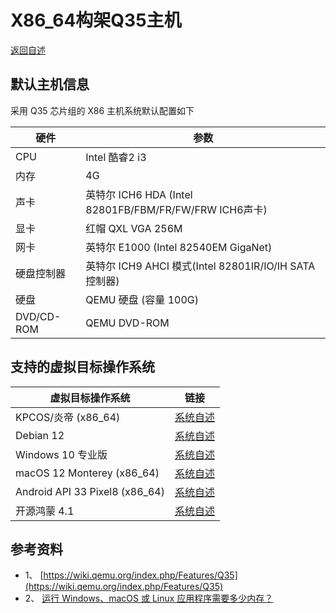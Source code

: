 # X86_64构架Q35主机

  [返回自述](https://github.com/david921518/qkd-app/blob/master/README.md)
  
## 默认主机信息

  采用 Q35 芯片组的 X86 主机系统默认配置如下

| 硬件 | 参数 |
|------|-----|
| CPU | Intel 酷睿2 i3 |
| 内存 | 4G |
| 声卡 | 英特尔 ICH6 HDA (Intel 82801FB/FBM/FR/FW/FRW ICH6声卡) |
| 显卡 | 红帽 QXL VGA 256M |
| 网卡 | 英特尔 E1000 (Intel 82540EM GigaNet) |
| 硬盘控制器 | 英特尔 ICH9 AHCI 模式(Intel 82801IR/IO/IH SATA 控制器) |
| 硬盘 | QEMU 硬盘 (容量 100G) |
| DVD/CD-ROM | QEMU DVD-ROM |

## 支持的虚拟目标操作系统

| 虚拟目标操作系统 | 链接 |
|-----------------|-----|
| KPCOS/炎帝 (x86_64) | [系统自述](https://github.com/david921518/qkd-app/blob/master/doc/GuestOS_KPCOS-YanDi_x86_64.md) |
| Debian 12 | [系统自述](https://github.com/david921518/qkd-app/blob/master/doc/GuestOS_Debian12_amd64.md) |
| Windows 10 专业版 | [系统自述](https://github.com/david921518/qkd-app/blob/master/doc/GuestOS_Windows10_Pro_x64.md) |
| macOS 12 Monterey (x86_64) | [系统自述](https://github.com/david921518/qkd-app/blob/master/doc/GuestOS_macOS12_Monterey_x86_64.md) |
| Android API 33 Pixel8 (x86_64) | [系统自述](https://github.com/david921518/qkd-app/blob/master/doc/GuestOS_Android_API_33_Pixel8_x86_64.md) |
| 开源鸿蒙 4.1 | [系统自述](https://github.com/david921518/qkd-app/blob/master/doc/GuestOS_OHOS4_amd64.md) |

## 参考资料

- 1、 [https://wiki.qemu.org/index.php/Features/Q35](https://wiki.qemu.org/index.php/Features/Q35)
- 2、 [运行 Windows、macOS 或 Linux 应用程序需要多少内存？](https://www.kingston.com.cn/cn/blog/pc-performance/memory-assessor)
